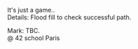 It's just a game..  
Details: Flood fill to check successful path.  
		 
Mark: TBC.      
@ 42 school Paris  
